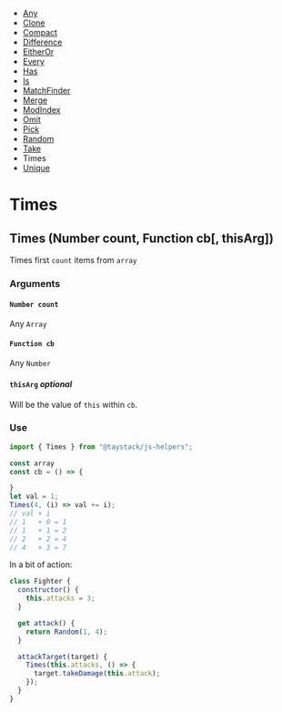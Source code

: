 - [Any](./Any.md#any)
- [Clone](./Clone.md#clone)
- [Compact](./Compact.md#compact)
- [Difference](./Difference.md#difference)
- [EitherOr](./EitherOr.md#eitheror)
- [Every](./Every.md#every)
- [Has](./Has.md#has)
- [Is](./Is.md#is)
- [MatchFinder](./MatchFinder.md#matchfinder)
- [Merge](./Merge.md#merge)
- [ModIndex](./ModIndex.md#modindex)
- [Omit](./Omit.md#omit)
- [Pick](./Pick.md#pick)
- [Random](./Random.md#random)
- [Take](./Take.md#take)
- Times
- [Unique](./Unique.md#unique)

# Times

## Times (Number count, Function cb[, thisArg])

Times first `count` items from `array`

### Arguments

#### `Number count`

Any `Array`

#### `Function cb`

Any `Number`

#### `thisArg` _optional_

Will be the value of `this` within `cb`.

### Use

```javascript
import { Times } from "@taystack/js-helpers";

const array
const cb = () => {

}
let val = 1;
Times(4, (i) => val += i);
// val + i
// 1   + 0 = 1
// 1   + 1 = 2
// 2   + 2 = 4
// 4   + 3 = 7
```

In a bit of action:

```javascript
class Fighter {
  constructor() {
    this.attacks = 3;
  }

  get attack() {
    return Random(1, 4);
  }

  attackTarget(target) {
    Times(this.attacks, () => {
      target.takeDamage(this.attack);
    });
  }
}
```
